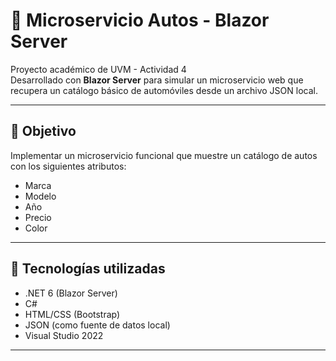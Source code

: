 ﻿# 🚗 Microservicio Autos - Blazor Server

Proyecto académico de UVM - Actividad 4  
Desarrollado con **Blazor Server** para simular un microservicio web que recupera un catálogo básico de automóviles desde un archivo JSON local.

---

## 🎯 Objetivo

Implementar un microservicio funcional que muestre un catálogo de autos con los siguientes atributos:

- Marca
- Modelo
- Año
- Precio
- Color

---

## 🧱 Tecnologías utilizadas

- .NET 6 (Blazor Server)
- C#
- HTML/CSS (Bootstrap)
- JSON (como fuente de datos local)
- Visual Studio 2022

---

